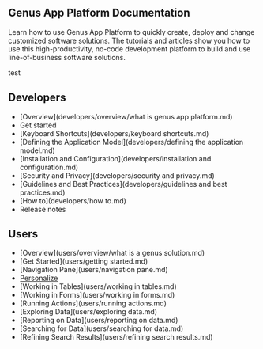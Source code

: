 ## **Genus App Platform Documentation**
Learn how to use Genus App Platform to quickly create, deploy and change customized software solutions. The tutorials and articles show you how to use this high-productivity, no-code development platform to build and use line-of-business software solutions.

test

## Developers
* [Overview](developers/overview/what is genus app platform.md)
* Get started
* [Keyboard Shortcuts](developers/keyboard shortcuts.md)
* [Defining the Application Model](developers/defining the application model.md)
* [Installation and Configuration](developers/installation and configuration.md)
* [Security and Privacy](developers/security and privacy.md)
* [Guidelines and Best Practices](developers/guidelines and best practices.md)
* [How to](developers/how to.md)
* Release notes

## Users
* [Overview](users/overview/what is a genus solution.md)
* [Get Started](users/getting started.md)
* [Navigation Pane](users/navigation pane.md)
* [Personalize](users/personalize.md)
* [Working in Tables](users/working in tables.md)
* [Working in Forms](users/working in forms.md)
* [Running Actions](users/running actions.md)
* [Exploring Data](users/exploring data.md)
* [Reporting on Data](users/reporting on data.md)
* [Searching for Data](users/searching for data.md)
* [Refining Search Results](users/refining search results.md)
